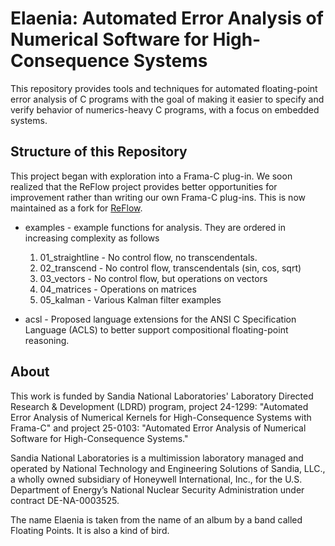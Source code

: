 # Elaenia: Automated Error Analysis of Numerical Software for High-Consequence Systems

This repository provides tools and techniques for automated
floating-point error analysis of C programs with the goal of making it
easier to specify and verify behavior of numerics-heavy C programs, with
a focus on embedded systems.

## Structure of this Repository

This project began with exploration into a Frama-C plug-in. We soon
realized that the ReFlow project provides better opportunities for
improvement rather than writing our own Frama-C plug-ins. This is now
maintained as a fork for [ReFlow](https://github.com/nasa/reflow).

- examples - example functions for analysis. They are ordered in
  increasing complexity as follows
    1. 01_straightline - No control flow, no transcendentals.
    2. 02_transcend    - No control flow, transcendentals (sin, cos, sqrt)
    3. 03_vectors      - No control flow, but operations on vectors
    4. 04_matrices     - Operations on matrices
    5. 05_kalman       - Various Kalman filter examples

- acsl - Proposed language extensions for the ANSI C Specification
  Language (ACLS) to better support compositional floating-point
  reasoning.

## About

This work is funded by Sandia National Laboratories' Laboratory
Directed Research & Development (LDRD) program, project 24-1299:
"Automated Error Analysis of Numerical Kernels for High-Consequence
Systems with Frama-C" and project 25-0103: "Automated Error Analysis of
Numerical Software for High-Consequence Systems."


Sandia National Laboratories is a multimission laboratory managed and
operated by National Technology and Engineering Solutions of Sandia,
LLC., a wholly owned subsidiary of Honeywell International, Inc., for
the U.S. Department of Energy’s National Nuclear Security Administration
under contract DE-NA-0003525.

The name Elaenia is taken from the name of an album by a band called
Floating Points. It is also a kind of bird.

